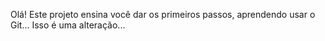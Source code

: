 Olá! Este projeto ensina você dar os primeiros passos, aprendendo usar o Git...
Isso é uma alteração...